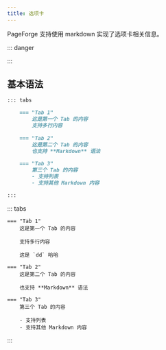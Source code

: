 ```yaml
---
title: 选项卡
---
```


PageForge 支持使用 markdown 实现了选项卡相关信息。

::: danger

:::

## 基本语法

```markdown
::: tabs

    === "Tab 1"
        这是第一个 Tab 的内容
        支持多行内容
    
    === "Tab 2"
        这是第二个 Tab 的内容
        也支持 **Markdown** 语法
    
    === "Tab 3"
        第三个 Tab 的内容
        - 支持列表
        - 支持其他 Markdown 内容

:::
```

::: tabs

    === "Tab 1"
        这是第一个 Tab 的内容
        
        支持多行内容

        这是 `dd` 哈哈

    === "Tab 2"
        这是第二个 Tab 的内容

        也支持 **Markdown** 语法
    
    === "Tab 3"
        第三个 Tab 的内容

        - 支持列表
        - 支持其他 Markdown 内容

:::